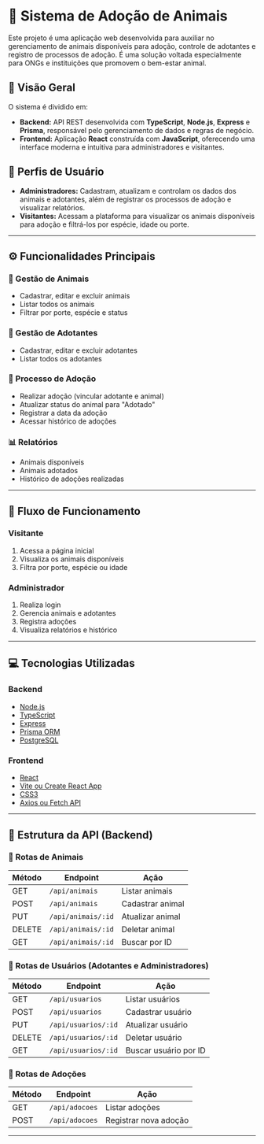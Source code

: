 # 🐾 Sistema de Adoção de Animais

Este projeto é uma aplicação web desenvolvida para auxiliar no gerenciamento de animais disponíveis para adoção, controle de adotantes e registro de processos de adoção. É uma solução voltada especialmente para ONGs e instituições que promovem o bem-estar animal.

## 📌 Visão Geral

O sistema é dividido em:

- **Backend:** API REST desenvolvida com **TypeScript**, **Node.js**, **Express** e **Prisma**, responsável pelo gerenciamento de dados e regras de negócio.
- **Frontend:** Aplicação **React** construída com **JavaScript**, oferecendo uma interface moderna e intuitiva para administradores e visitantes.

## 👥 Perfis de Usuário

- **Administradores:** Cadastram, atualizam e controlam os dados dos animais e adotantes, além de registrar os processos de adoção e visualizar relatórios.
- **Visitantes:** Acessam a plataforma para visualizar os animais disponíveis para adoção e filtrá-los por espécie, idade ou porte.

---

## ⚙️ Funcionalidades Principais

### 🐶 Gestão de Animais
- Cadastrar, editar e excluir animais
- Listar todos os animais
- Filtrar por porte, espécie e status

### 👤 Gestão de Adotantes
- Cadastrar, editar e excluir adotantes
- Listar todos os adotantes

### 📝 Processo de Adoção
- Realizar adoção (vincular adotante e animal)
- Atualizar status do animal para "Adotado"
- Registrar a data da adoção
- Acessar histórico de adoções

### 📊 Relatórios
- Animais disponíveis
- Animais adotados
- Histórico de adoções realizadas

---

## 🔁 Fluxo de Funcionamento

### Visitante
1. Acessa a página inicial
2. Visualiza os animais disponíveis
3. Filtra por porte, espécie ou idade

### Administrador
1. Realiza login
2. Gerencia animais e adotantes
3. Registra adoções
4. Visualiza relatórios e histórico

---

## 💻 Tecnologias Utilizadas

### Backend
- [Node.js](https://nodejs.org/)
- [TypeScript](https://www.typescriptlang.org/)
- [Express](https://expressjs.com/)
- [Prisma ORM](https://www.prisma.io/)
- [PostgreSQL](https://www.postgresql.org/)

### Frontend
- [React](https://reactjs.org/)
- [Vite ou Create React App](https://vitejs.dev/)
- [CSS3](https://developer.mozilla.org/pt-BR/docs/Web/CSS)
- [Axios ou Fetch API](https://axios-http.com/)

---

## 🔗 Estrutura da API (Backend)

### 🐾 Rotas de Animais

| Método | Endpoint               | Ação               |
|--------|------------------------|--------------------|
| GET    | `/api/animais`         | Listar animais     |
| POST   | `/api/animais`         | Cadastrar animal   |
| PUT    | `/api/animais/:id`     | Atualizar animal   |
| DELETE | `/api/animais/:id`     | Deletar animal     |
| GET    | `/api/animais/:id`     | Buscar por ID      |

### 👥 Rotas de Usuários (Adotantes e Administradores)

| Método | Endpoint                 | Ação                            |
|--------|--------------------------|---------------------------------|
| GET    | `/api/usuarios`          | Listar usuários                 |
| POST   | `/api/usuarios`          | Cadastrar usuário               |
| PUT    | `/api/usuarios/:id`      | Atualizar usuário               |
| DELETE | `/api/usuarios/:id`      | Deletar usuário                 |
| GET    | `/api/usuarios/:id`      | Buscar usuário por ID           |


### 📄 Rotas de Adoções

| Método | Endpoint            | Ação                   |
|--------|---------------------|------------------------|
| GET    | `/api/adocoes`      | Listar adoções         |
| POST   | `/api/adocoes`      | Registrar nova adoção  |

---
